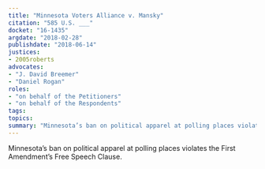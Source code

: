 ```yaml
---
title: "Minnesota Voters Alliance v. Mansky"
citation: "585 U.S. ___"
docket: "16-1435"
argdate: "2018-02-28"
publishdate: "2018-06-14"
justices:
- 2005roberts
advocates:
- "J. David Breemer"
- "Daniel Rogan"
roles:
- "on behalf of the Petitioners"
- "on behalf of the Respondents"
tags:
topics:
summary: "Minnesota’s ban on political apparel at polling places violates the First Amendment’s Free Speech Clause."
---
```

Minnesota’s ban on political apparel at polling places violates the First Amendment’s Free Speech Clause.

